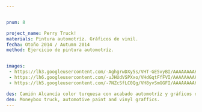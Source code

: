 ```yaml
---


pnum: 8

project_name: Perry Truck!
materials: Pintura automotríz. Gráficos de vinil.
fecha: Otoño 2014 / Autumn 2014
method: Ejercicio de pintura automotríz.


images:
 - https://lh3.googleusercontent.com/-AghgrwDXy5s/VHT-GE5vyBI/AAAAAAAAKho/MlBZTtMHxlo/w1027-h577-no/2014-11-25.jpg
 - https://lh6.googleusercontent.com/-uJHUdVSPXxo/VHdGqtFfFVI/AAAAAAAAKms/IEENvEAzwbE/w324-h577-no/2014-11-27.jpg
 - https://lh5.googleusercontent.com/-7NZcSfLC0Qg/VH8yvSmGGFI/AAAAAAAAK7Y/oqH0pBuTC5Y/w1027-h577-no/2014-12-03.jpg

des: Camión Alcancía color turquesa con acabado automotríz y gráficos de vinil.
den: Moneybox truck, automotive paint and vinyl graffics.
---
```


